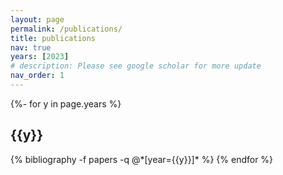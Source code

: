 ```yaml
---
layout: page
permalink: /publications/
title: publications
nav: true
years: [2023]
# description: Please see google scholar for more update 
nav_order: 1
---
```

<!-- _pages/publications.md -->
<div class="publications">

{%- for y in page.years %}
  <h2 class="year">{{y}}</h2>
  {% bibliography -f papers -q @*[year={{y}}]* %}
{% endfor %}

</div>
